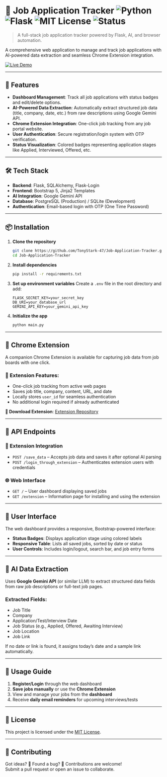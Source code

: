 # 💼 Job Application Tracker ![Python](https://img.shields.io/badge/Python-3.10+-blue) ![Flask](https://img.shields.io/badge/Flask-2.2+-green) ![MIT License](https://img.shields.io/badge/License-MIT-yellow) ![Status](https://img.shields.io/badge/Status-Completed-brightgreen)

> A full-stack job application tracker powered by Flask, AI, and browser automation.

A comprehensive web application to manage and track job applications with AI-powered data extraction and seamless Chrome Extension integration.

[![Live Demo](https://img.shields.io/badge/Demo-Link-blue)](https://job-application-tracker-33ph.onrender.com/)

---

## 🚀 Features

- **Dashboard Management**: Track all job applications with status badges and edit/delete options.
- **AI-Powered Data Extraction**: Automatically extract structured job data (title, company, date, etc.) from raw descriptions using Google Gemini API.
- **Chrome Extension Integration**: One-click job tracking from any job portal website.
- **User Authentication**: Secure registration/login system with OTP verification.
- **Status Visualization**: Colored badges representing application stages like Applied, Interviewed, Offered, etc.

---

## 🛠️ Tech Stack

- **Backend**: Flask, SQLAlchemy, Flask-Login  
- **Frontend**: Bootstrap 5, Jinja2 Templates  
- **AI Integration**: Google Gemini API  
- **Database**: PostgreSQL (Production) / SQLite (Development)  
- **Authentication**: Email-based login with OTP (One Time Password)  

---

## 📦 Installation

1. **Clone the repository**
   ```bash
   git clone https://github.com/TonyStark-47/Job-Application-Tracker.git
   cd Job-Application-Tracker
   ```

2. **Install dependencies**
   ```bash
   pip install -r requirements.txt
   ```

3. **Set up environment variables**
   Create a `.env` file in the root directory and add:
   ```env
   FLASK_SECRET_KEY=your_secret_key
   DB_URI=your_database_url
   GEMINI_API_KEY=your_gemini_api_key
   ```

4. **Initialize the app**
   ```bash
   python main.py
   ```

---

## 🧩 Chrome Extension

A companion Chrome Extension is available for capturing job data from job boards with one click.

### 🔑 Extension Features:

- One-click job tracking from active web pages
- Saves job title, company, content, URL, and date
- Locally stores `user_id` for seamless authentication
- No additional login required if already authenticated

**🔗 Download Extension**: [Extension Repository](https://github.com/TonyStark-47/Extension-Job-Application-Tracker)

---

## 🔧 API Endpoints

### 🔄 Extension Integration

- `POST /save_data` – Accepts job data and saves it after optional AI parsing  
- `POST /login_through_extension` – Authenticates extension users with credentials  

### 🌐 Web Interface

- `GET /` – User dashboard displaying saved jobs  
- `GET /extension` – Information page for installing and using the extension  

---

## 🎨 User Interface

The web dashboard provides a responsive, Bootstrap-powered interface:

- **Status Badges**: Displays application stage using colored labels  
- **Responsive Table**: Lists all saved jobs, sorted by date or status  
- **User Controls**: Includes login/logout, search bar, and job entry forms  

---

## 🤖 AI Data Extraction

Uses **Google Gemini API** (or similar LLM) to extract structured data fields from raw job descriptions or full-text job pages.

### Extracted Fields:

- Job Title  
- Company  
- Application/Test/Interview Date  
- Job Status (e.g., Applied, Offered, Awaiting Interview)  
- Job Location  
- Job Link  

If no date or link is found, it assigns today’s date and a sample link automatically.

---

## 🚀 Usage Guide

1. **Register/Login** through the web dashboard  
2. **Save jobs manually** or use the **Chrome Extension**  
3. View and manage your jobs from the **dashboard**  
4. Receive **daily email reminders** for upcoming interviews/tests  

---

## 📄 License

This project is licensed under the [MIT License](LICENSE).

---

## 🤝 Contributing
Got ideas? 💭 Found a bug? 🐞 Contributions are welcome!  
Submit a pull request or open an issue to collaborate.

